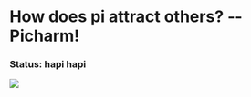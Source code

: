 # How does pi attract others? -- Picharm!

### Status: hapi hapi
<picture align="center">
  <source media="(prefers-color-scheme: light)" srcset="https://wakatime.com/share/@974cd1bf-f67e-44b6-b583-0472a71ce20a/22838a5c-998d-4570-afa4-0858b9d26a45.svg">
  <source media="(prefers-color-scheme: dark)" srcset="https://wakatime.com/share/@974cd1bf-f67e-44b6-b583-0472a71ce20a/22838a5c-998d-4570-afa4-0858b9d26a45.svg"/>
  <img src="https://wakatime.com/share/@elouannh/b223c576-0a8f-4f69-852c-bdb3993dd645.svg" >
</picture>
<!-- GitHub snake -->